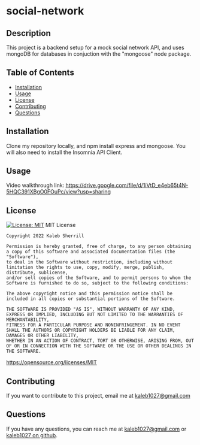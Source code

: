 # social-network

## Description

  This project is a backend setup for a mock social network API, and uses mongoDB for databases in conjuction with the "mongoose" node package.

  ## Table of Contents
  - [Installation](#installation)
  - [Usage](#usage)
  - [License](#license)
  - [Contributing](#contributing)
  - [Questions](#questions)

  
  ## Installation 

  Clone my repository locally, and npm install express and mongoose. You will also need to install the Insomnia API Client.

  ## Usage

  Video walkthrough link: https://drive.google.com/file/d/1iVtD_e4eb65t4N-5HQC391XBgO0FOuPc/view?usp=sharing
  
  
  ## License
  [![License: MIT](https://img.shields.io/badge/License-MIT-yellow.svg)](https://opensource.org/licenses/MIT)
  MIT License


    Copyright 2022 Kaleb Sherrill

    Permission is hereby granted, free of charge, to any person obtaining a copy of this software and associated documentation files (the "Software"),
    to deal in the Software without restriction, including without limitation the rights to use, copy, modify, merge, publish, distribute, sublicense,
    and/or sell copies of the Software, and to permit persons to whom the Software is furnished to do so, subject to the following conditions:

    The above copyright notice and this permission notice shall be included in all copies or substantial portions of the Software.

    THE SOFTWARE IS PROVIDED "AS IS", WITHOUT WARRANTY OF ANY KIND, EXPRESS OR IMPLIED, INCLUDING BUT NOT LIMITED TO THE WARRANTIES OF MERCHANTABILITY,
    FITNESS FOR A PARTICULAR PURPOSE AND NONINFRINGEMENT. IN NO EVENT SHALL THE AUTHORS OR COPYRIGHT HOLDERS BE LIABLE FOR ANY CLAIM, DAMAGES OR OTHER LIABILITY,
    WHETHER IN AN ACTION OF CONTRACT, TORT OR OTHERWISE, ARISING FROM, OUT OF OR IN CONNECTION WITH THE SOFTWARE OR THE USE OR OTHER DEALINGS IN THE SOFTWARE.


  https://opensource.org/licenses/MIT
  


  ## Contributing

  If you want to contribute to this project, email me at kaleb1027@gmail.com
  

  ## Questions
  If you have any questions, you can reach me at kaleb1027@gmail.com or [kaleb1027 on github]("https://github.com/kaleb1027").
